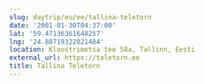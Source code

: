 ```yaml
---
slug: daytrip/eu/ee/tallina-teletorn
date: '2001-01-30T04:37:00'
lat: '59.47136361648257'
lng: '24.88719322021484'
location: Kloostrimetsa tee 58a, Tallinn, Eesti
external_url: https://teletorn.ee
title: Tallina Teletorn
---
```



